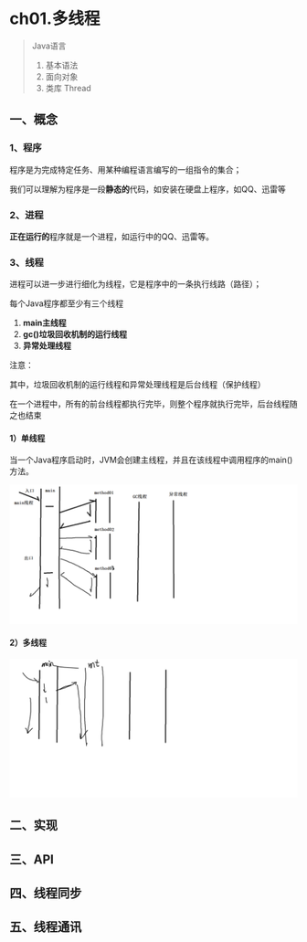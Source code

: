 # ch01.多线程

>Java语言
>
>1. 基本语法
>2. 面向对象
>3. 类库 Thread

## 一、概念

### 1、程序

程序是为完成特定任务、用某种编程语言编写的一组指令的集合；

我们可以理解为程序是一段**静态的**代码，如安装在硬盘上程序，如QQ、迅雷等



### 2、进程

**正在运行的**程序就是一个进程，如运行中的QQ、迅雷等。



### 3、线程

进程可以进一步进行细化为线程，它是程序中的一条执行线路（路径）；

每个Java程序都至少有三个线程

1. **main主线程**
2. **gc()垃圾回收机制的运行线程**
3. **异常处理线程**

注意：

其中，垃圾回收机制的运行线程和异常处理线程是后台线程（保护线程）

在一个进程中，所有的前台线程都执行完毕，则整个程序就执行完毕，后台线程随之也结束



#### 1）单线程

当一个Java程序启动时，JVM会创建主线程，并且在该线程中调用程序的main()方法。

![](images/单线程.png)



#### 2）多线程

![](images/多线程.png)





## 二、实现



## 三、API



## 四、线程同步



## 五、线程通讯